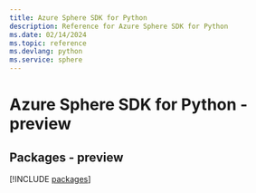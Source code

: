 ```yaml
---
title: Azure Sphere SDK for Python
description: Reference for Azure Sphere SDK for Python
ms.date: 02/14/2024
ms.topic: reference
ms.devlang: python
ms.service: sphere
---
```

# Azure Sphere SDK for Python - preview
## Packages - preview
[!INCLUDE [packages](sphere-index.md)]